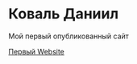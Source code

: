 

# Коваль Даниил
Мой первый опубликованный сайт

[Первый Website](https://miditi750.github.io/12/ "Моя первая вебстраничка")
